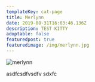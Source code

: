 ```yaml
---
templateKey: cat-page
title: Merlynn
date: 2019-08-31T16:03:46.136Z
description: TEST KITTY
adoptable: false
featuredpost: true
featuredimage: /img/merlynn.jpg
---
```

![merlynn](/img/merlynn.jpg "merlynn")

asdfcsdfvsdfv sdxfc
